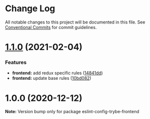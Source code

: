 # Change Log

All notable changes to this project will be documented in this file.
See [Conventional Commits](https://conventionalcommits.org) for commit guidelines.

# [1.1.0](https://github.com/betrybe/eslint-config-trybe/compare/eslint-config-trybe-frontend@1.0.0...eslint-config-trybe-frontend@1.1.0) (2021-02-04)


### Features

* **frontend:** add redux specific rules ([14841dd](https://github.com/betrybe/eslint-config-trybe/commit/14841dd7e29befdf171e7f86d3c0545a9c723a92))
* **frontend:** update base rules ([10bd082](https://github.com/betrybe/eslint-config-trybe/commit/10bd082aeb9350a7cd4427b57a59cf0176323714))





# 1.0.0 (2020-12-12)

**Note:** Version bump only for package eslint-config-trybe-frontend
